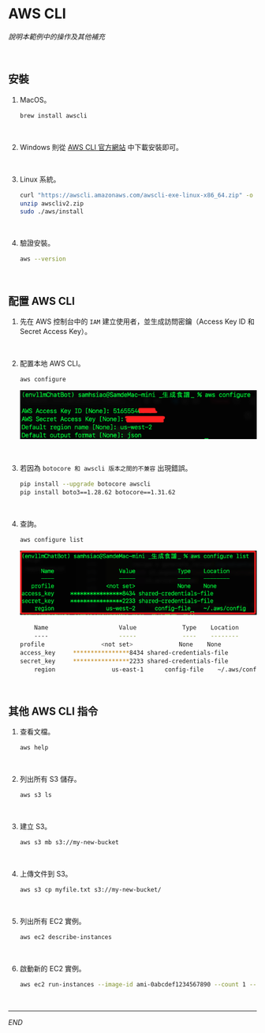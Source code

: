 # AWS CLI

_說明本範例中的操作及其他補充_

<br>

## 安裝

1. MacOS。

    ```bash
    brew install awscli
    ```

<br>

2. Windows 則從 [AWS CLI 官方網站](https://aws.amazon.com/tw/cli/) 中下載安裝即可。

<br>

3. Linux 系統。

    ```bash
    curl "https://awscli.amazonaws.com/awscli-exe-linux-x86_64.zip" -o "awscliv2.zip"
    unzip awscliv2.zip
    sudo ./aws/install
    ```

<br>

4. 驗證安裝。

    ```bash
    aws --version
    ```

<br>

## 配置 AWS CLI

1. 先在 AWS 控制台中的 `IAM` 建立使用者，並生成訪問密鑰（Access Key ID 和 Secret Access Key）。

<br>

2. 配置本地 AWS CLI。

    ```bash
    aws configure
    ```

    ![](images/img_10.png)

<br>

3. 若因為 `botocore 和 awscli 版本之間的不兼容` 出現錯誤。

    ```bash
    pip install --upgrade botocore awscli
    pip install boto3==1.28.62 botocore==1.31.62
    ```

<br>

4. 查詢。

    ```bash
    aws configure list
    ```

    ![](images/img_11.png)

    ```bash
        Name                    Value             Type    Location
        ----                    -----             ----    --------
    profile                <not set>             None    None
    access_key     ****************8434 shared-credentials-file    
    secret_key     ****************2233 shared-credentials-file    
        region                us-east-1      config-file    ~/.aws/config
    ```

<br>

## 其他 AWS CLI 指令

1. 查看文檔。

    ```bash
    aws help
    ```

<br>

2. 列出所有 S3 儲存。

    ```bash
    aws s3 ls
    ```

<br>

3. 建立 S3。

    ```bash
    aws s3 mb s3://my-new-bucket
    ```

<br>

4. 上傳文件到 S3。

    ```bash
    aws s3 cp myfile.txt s3://my-new-bucket/
    ```

<br>

5. 列出所有 EC2 實例。

    ```bash
    aws ec2 describe-instances
    ```

<br>

6. 啟動新的 EC2 實例。

    ```bash
    aws ec2 run-instances --image-id ami-0abcdef1234567890 --count 1 --instance-type t2.micro --key-name MyKeyPair --security-group-ids sg-12345678 --subnet-id subnet-12345678
    ```

<br>

___

_END_